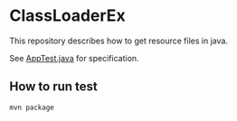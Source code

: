 # ClassLoaderEx

This repository describes how to get resource files in java.

See [AppTest.java](main/src/test/java/org/example/AppTest.java) for specification.

## How to run test
```bash
mvn package
```
